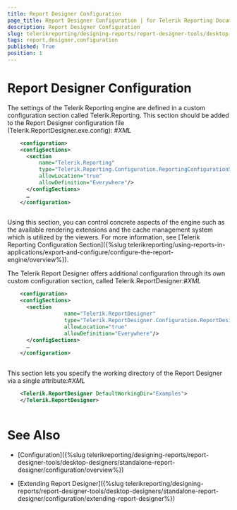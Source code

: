```yaml
---
title: Report Designer Configuration
page_title: Report Designer Configuration | for Telerik Reporting Documentation
description: Report Designer Configuration
slug: telerikreporting/designing-reports/report-designer-tools/desktop-designers/standalone-report-designer/configuration/report-designer-configuration
tags: report,designer,configuration
published: True
position: 1
---
```


# Report Designer Configuration



The settings of the Telerik Reporting engine are defined in a custom configuration section called Telerik.Reporting. This section should be added
        to the Report Designer configuration file (Telerik.ReportDesigner.exe.config):
      #_XML_

	
````xml
    <configuration>
    <configSections>
      <section
          name="Telerik.Reporting"
          type="Telerik.Reporting.Configuration.ReportingConfigurationSection, Telerik.Reporting"
          allowLocation="true"
          allowDefinition="Everywhere"/>
      </configSections>
      …
    </configuration>
      
````



Using this section, you can control concrete aspects of the engine such as the available rendering extensions and the cache management system which is
        utilized by the viewers. For more information, see [Telerik Reporting Configuration Section]({%slug telerikreporting/using-reports-in-applications/export-and-configure/configure-the-report-engine/overview%}).
      

The Telerik Report Designer offers additional configuration through its own custom configuration section, called Telerik.ReportDesigner:#_XML_

	
````xml
    <configuration>
    <configSections>
      <section
                  name="Telerik.ReportDesigner"
                  type="Telerik.ReportDesigner.Configuration.ReportDesignerConfigurationSection, Telerik.ReportDesigner.Configuration"
                  allowLocation="true"
                  allowDefinition="Everywhere"/>
      </configSections>
      …
    </configuration>
      
````



This section lets you specify the working directory of the Report Designer via a single attribute:#_XML_

	
````xml
    <Telerik.ReportDesigner DefaultWorkingDir="Examples">
    </Telerik.ReportDesigner>
      
````



## 

# See Also

 * [Configuration]({%slug telerikreporting/designing-reports/report-designer-tools/desktop-designers/standalone-report-designer/configuration/overview%})

 * [Extending Report Designer]({%slug telerikreporting/designing-reports/report-designer-tools/desktop-designers/standalone-report-designer/configuration/extending-report-designer%})
